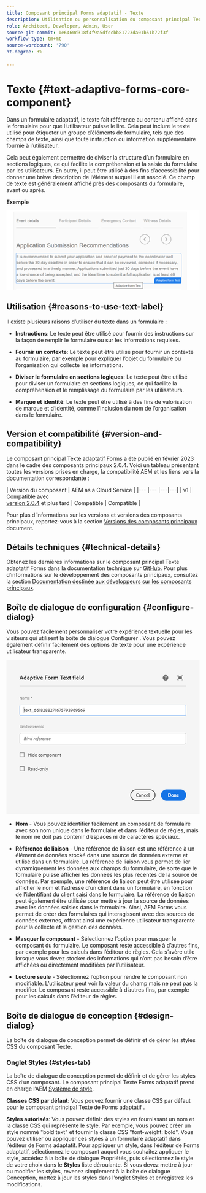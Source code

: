 ```yaml
---
title: Composant principal Forms adaptatif - Texte
description: Utilisation ou personnalisation du composant principal Texte de Forms adaptatif .
role: Architect, Developer, Admin, User
source-git-commit: 1e6460d318f4f9a5dfdcbb81723da01b51b72f3f
workflow-type: tm+mt
source-wordcount: '790'
ht-degree: 3%

---
```



# Texte {#text-adaptive-forms-core-component}

Dans un formulaire adaptatif, le texte fait référence au contenu affiché dans le formulaire pour que l’utilisateur puisse le lire. Cela peut inclure le texte utilisé pour étiqueter un groupe d’éléments de formulaire, tels que des champs de texte, ainsi que toute instruction ou information supplémentaire fournie à l’utilisateur.

Cela peut également permettre de diviser la structure d’un formulaire en sections logiques, ce qui facilite la compréhension et la saisie du formulaire par les utilisateurs. En outre, il peut être utilisé à des fins d’accessibilité pour donner une brève description de l’élément auquel il est associé. Ce champ de texte est généralement affiché près des composants du formulaire, avant ou après.

**Exemple**

![](/help/adaptive-forms/assets/text.png)

## Utilisation {#reasons-to-use-text-label}

Il existe plusieurs raisons d’utiliser du texte dans un formulaire :

* **Instructions**: Le texte peut être utilisé pour fournir des instructions sur la façon de remplir le formulaire ou sur les informations requises.

* **Fournir un contexte**: Le texte peut être utilisé pour fournir un contexte au formulaire, par exemple pour expliquer l’objet du formulaire ou l’organisation qui collecte les informations.

* **Diviser le formulaire en sections logiques**: Le texte peut être utilisé pour diviser un formulaire en sections logiques, ce qui facilite la compréhension et le remplissage du formulaire par les utilisateurs.

* **Marque et identité**: Le texte peut être utilisé à des fins de valorisation de marque et d’identité, comme l’inclusion du nom de l’organisation dans le formulaire.

## Version et compatibilité {#version-and-compatibility}

Le composant principal Texte adaptatif Forms a été publié en février 2023 dans le cadre des composants principaux 2.0.4. Voici un tableau présentant toutes les versions prises en charge, la compatibilité AEM et les liens vers la documentation correspondante :

| Version du composant | AEM as a Cloud Service |
|--- |--- |---|---|
| v1 | Compatible avec<br>[version 2.0.4](/help/versions.md) et plus tard | Compatible | Compatible |

Pour plus d’informations sur les versions et versions des composants principaux, reportez-vous à la section [Versions des composants principaux](/help/versions.md) document.

<!-- ## Sample Component Output {#sample-component-output}

To experience the Accordion Component as well as see examples of its configuration options as well as HTML and JSON output, visit the [Component Library](https://adobe.com/go/aem_cmp_library_accordion). -->

## Détails techniques {#technical-details}

Obtenez les dernières informations sur le composant principal Texte adaptatif Forms dans la documentation technique sur [GitHub](https://github.com/adobe/aem-core-forms-components/tree/master/ui.af.apps/src/main/content/jcr_root/apps/core/fd/components/form/text/v1/text). Pour plus d’informations sur le développement des composants principaux, consultez la section [Documentation destinée aux développeurs sur les composants principaux](/help/developing/overview.md).

## Boîte de dialogue de configuration {#configure-dialog}

Vous pouvez facilement personnaliser votre expérience textuelle pour les visiteurs qui utilisent la boîte de dialogue Configurer . Vous pouvez également définir facilement des options de texte pour une expérience utilisateur transparente.

![Onglet Simple](/help/adaptive-forms/assets/text_properties.png)

* **Nom** - Vous pouvez identifier facilement un composant de formulaire avec son nom unique dans le formulaire et dans l’éditeur de règles, mais le nom ne doit pas contenir d’espaces ni de caractères spéciaux.

* **Référence de liaison** - Une référence de liaison est une référence à un élément de données stocké dans une source de données externe et utilisé dans un formulaire. La référence de liaison vous permet de lier dynamiquement les données aux champs du formulaire, de sorte que le formulaire puisse afficher les données les plus récentes de la source de données. Par exemple, une référence de liaison peut être utilisée pour afficher le nom et l’adresse d’un client dans un formulaire, en fonction de l’identifiant du client saisi dans le formulaire. La référence de liaison peut également être utilisée pour mettre à jour la source de données avec les données saisies dans le formulaire. Ainsi, AEM Forms vous permet de créer des formulaires qui interagissent avec des sources de données externes, offrant ainsi une expérience utilisateur transparente pour la collecte et la gestion des données.
* **Masquer le composant** - Sélectionnez l’option pour masquer le composant du formulaire. Le composant reste accessible à d’autres fins, par exemple pour les calculs dans l’éditeur de règles. Cela s’avère utile lorsque vous devez stocker des informations qui n’ont pas besoin d’être affichées ou directement modifiées par l’utilisateur.
* **Lecture seule** - Sélectionnez l’option pour rendre le composant non modifiable. L’utilisateur peut voir la valeur du champ mais ne peut pas la modifier. Le composant reste accessible à d’autres fins, par exemple pour les calculs dans l’éditeur de règles.


## Boîte de dialogue de conception {#design-dialog}

La boîte de dialogue de conception permet de définir et de gérer les styles CSS du composant Texte.


### Onglet Styles {#styles-tab}

La boîte de dialogue de conception permet de définir et de gérer les styles CSS d’un composant. Le composant principal Texte Forms adaptatif prend en charge l’AEM [Système de style](/help/get-started/authoring.md#component-styling).

**Classes CSS par défaut**: Vous pouvez fournir une classe CSS par défaut pour le composant principal Texte de Forms adaptatif .

**Styles autorisés**: Vous pouvez définir des styles en fournissant un nom et la classe CSS qui représente le style. Par exemple, vous pouvez créer un style nommé &quot;bold text&quot; et fournir la classe CSS &quot;font-weight: bold&quot;. Vous pouvez utiliser ou appliquer ces styles à un formulaire adaptatif dans l’éditeur de Forms adaptatif. Pour appliquer un style, dans l’éditeur de Forms adaptatif, sélectionnez le composant auquel vous souhaitez appliquer le style, accédez à la boîte de dialogue Propriétés, puis sélectionnez le style de votre choix dans le **Styles** liste déroulante. Si vous devez mettre à jour ou modifier les styles, revenez simplement à la boîte de dialogue Conception, mettez à jour les styles dans l’onglet Styles et enregistrez les modifications.
